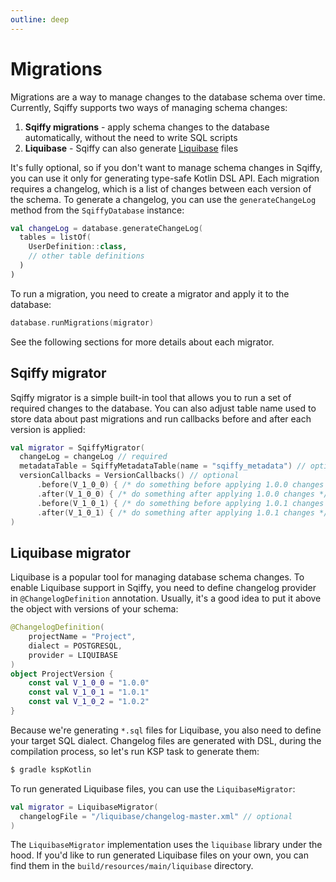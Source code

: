 ```yaml
---
outline: deep
---
```


# Migrations

Migrations are a way to manage changes to the database schema over time.
Currently, Sqiffy supports two ways of managing schema changes:

1. **Sqiffy migrations** - apply schema changes to the database automatically, without the need to write SQL scripts
2. **Liquibase** - Sqiffy can also generate [Liquibase](https://www.liquibase.org/) files

It's fully optional, so if you don't want to manage schema changes in Sqiffy, you can use it only for generating type-safe Kotlin DSL API.
Each migration requires a changelog, which is a list of changes between each version of the schema.
To generate a changelog, you can use the `generateChangeLog` method from the `SqiffyDatabase` instance:

```kotlin
val changeLog = database.generateChangeLog(
  tables = listOf(
    UserDefinition::class, 
    // other table definitions
  )
)
```

To run a migration, you need to create a migrator and apply it to the database:

```kotlin
database.runMigrations(migrator)
```

See the following sections for more details about each migrator.

## Sqiffy migrator

Sqiffy migrator is a simple built-in tool that allows you to run a set of required changes to the database.
You can also adjust table name used to store data about past migrations and run callbacks before and after each version is applied:

```kotlin
val migrator = SqiffyMigrator(
  changeLog = changeLog // required
  metadataTable = SqiffyMetadataTable(name = "sqiffy_metadata") // optional
  versionCallbacks = VersionCallbacks() // optional
      .before(V_1_0_0) { /* do something before applying 1.0.0 changes */ }
      .after(V_1_0_0) { /* do something after applying 1.0.0 changes */ }
      .before(V_1_0_1) { /* do something before applying 1.0.1 changes */ }
      .after(V_1_0_1) { /* do something after applying 1.0.1 changes */ }
)
```

## Liquibase migrator

Liquibase is a popular tool for managing database schema changes.
To enable Liquibase support in Sqiffy, you need to define changelog provider in `@ChangelogDefinition` annotation.
Usually, it's a good idea to put it above the object with versions of your schema:

```kotlin
@ChangelogDefinition(
    projectName = "Project",
    dialect = POSTGRESQL,
    provider = LIQUIBASE
)
object ProjectVersion {
    const val V_1_0_0 = "1.0.0"
    const val V_1_0_1 = "1.0.1"
    const val V_1_0_2 = "1.0.2"
}
```

Because we're generating `*.sql` files for Liquibase, you also need to define your target SQL dialect. 
Changelog files are generated with DSL, during the compilation process, so let's run KSP task to generate them:

```bash
$ gradle kspKotlin
```

To run generated Liquibase files, you can use the `LiquibaseMigrator`:

```kotlin
val migrator = LiquibaseMigrator(
  changelogFile = "/liquibase/changelog-master.xml" // optional
)
```

The `LiquibaseMigrator` implementation uses the `liquibase` library under the hood.
If you'd like to run generated Liquibase files on your own, you can find them in the `build/resources/main/liquibase` directory.